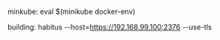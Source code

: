 minkube: eval $(minikube docker-env)

building: habitus  --host=https://192.168.99.100:2376 --use-tls
